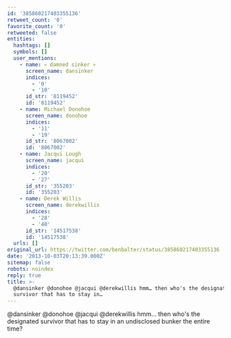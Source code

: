 ```yaml
---
id: '385860217403355136'
retweet_count: '0'
favorite_count: '0'
retweeted: false
entities:
  hashtags: []
  symbols: []
  user_mentions:
    - name: 💀 damned sinker 💀
      screen_name: dansinker
      indices:
        - '0'
        - '10'
      id_str: '8119452'
      id: '8119452'
    - name: Michael Donohoe
      screen_name: donohoe
      indices:
        - '11'
        - '19'
      id_str: '8067002'
      id: '8067002'
    - name: Jacqui Lough
      screen_name: jacqui
      indices:
        - '20'
        - '27'
      id_str: '355203'
      id: '355203'
    - name: Derek Willis
      screen_name: derekwillis
      indices:
        - '28'
        - '40'
      id_str: '14517538'
      id: '14517538'
  urls: []
original_url: https://twitter.com/benbalter/status/385860217403355136
date: '2013-10-03T20:13:39.000Z'
sitemap: false
robots: noindex
reply: true
title: >-
  @dansinker @donohoe @jacqui @derekwillis hmm… then who's the designated
  survivor that has to stay in…
---
```


@dansinker @donohoe @jacqui @derekwillis hmm… then who's the designated survivor that has to stay in an undisclosed bunker the entire time?